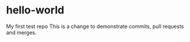 # hello-world
My first test repo
This is a change to demonstrate commits, pull requests and merges.
